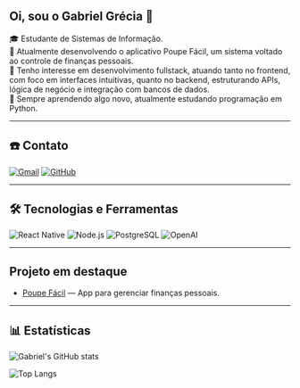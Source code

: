 ## Oi, sou o Gabriel Grécia 👋

🎓 Estudante de Sistemas de Informação. <br>
💸 Atualmente desenvolvendo o aplicativo Poupe Fácil, um sistema voltado ao controle de finanças pessoais. <br>
🧩 Tenho interesse em desenvolvimento fullstack, atuando tanto no frontend, com foco em interfaces intuitivas, quanto no backend, estruturando APIs, lógica de negócio e integração com bancos de dados. <br>
🌱 Sempre aprendendo algo novo, atualmente estudando programação em Python. <br>

---

## ☎️ Contato 

[![Gmail](https://img.shields.io/badge/Gmail-D14836?style=for-the-badge&logo=gmail&logoColor=white)](mailto:117252869+Grecia702@users.noreply.github.com)
[![GitHub](https://img.shields.io/badge/GitHub-181717?style=for-the-badge&logo=github&logoColor=white)](https://github.com/Grecia702)

---
## 🛠️ Tecnologias e Ferramentas

![React Native](https://img.shields.io/badge/React_Native-20232A?style=for-the-badge&logo=react&logoColor=61DAFB)
![Node.js](https://img.shields.io/badge/Node.js-339933?style=for-the-badge&logo=nodedotjs&logoColor=white)
![PostgreSQL](https://img.shields.io/badge/PostgreSQL-4169E1?style=for-the-badge&logo=postgresql&logoColor=white)
![OpenAI](https://img.shields.io/badge/OpenAI-412991?style=for-the-badge&logo=openai&logoColor=white)

---

## Projeto em destaque

- [Poupe Fácil](https://github.com/Grecia702/projeto-TCC) — App para gerenciar finanças pessoais.

---

## 📊 Estatísticas

![Gabriel's GitHub stats](https://github-readme-stats.vercel.app/api?username=Grecia702&show_icons=true&theme=radical)

![Top Langs](https://github-readme-stats.vercel.app/api/top-langs/?username=Grecia702&layout=compact)
